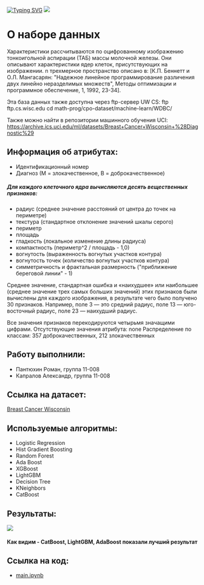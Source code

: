 [![Typing SVG](https://readme-typing-svg.demolab.com?font=Fira+Code&pause=1000&center=true&vCenter=true&width=435&lines=Breast+Cancer+Wisconsin+(Diagnostic))](https://git.io/typing-svg)
![](https://storage.googleapis.com/kaggle-datasets-images/180/384/3da2510581f9d3b902307ff8d06fe327/dataset-cover.jpg)

# О наборе данных
Характеристики рассчитываются по оцифрованному изображению тонкоигольной аспирации (ТАБ) массы молочной железы. Они описывают характеристики ядер клеток, присутствующих на изображении.
n трехмерное пространство описано в: [К.П. Беннетт и О.Л. Мангасарян: "Надежное линейное программирование различения двух линейно неразделимых множеств", Методы оптимизации и программное обеспечение, 1, 1992, 23-34].

Эта база данных также доступна через ftp-сервер UW CS:
ftp ftp.cs.wisc.edu
cd math-prog/cpo-dataset/machine-learn/WDBC/

Также можно найти в репозитории машинного обучения UCI: https://archive.ics.uci.edu/ml/datasets/Breast+Cancer+Wisconsin+%28Diagnostic%29

##  Информация об атрибутах:

- Идентификационный номер
- Диагноз (М = злокачественное, В = доброкачественное)


##### Для каждого клеточного ядра вычисляются десять вещественных признаков:

- радиус (среднее значение расстояний от центра до точек на периметре)
- текстура (стандартное отклонение значений шкалы серого)
- периметр
- площадь
- гладкость (локальное изменение длины радиуса)
- компактность (периметр^2 / площадь - 1,0)
- вогнутость (выраженность вогнутых участков контура)
- вогнутость точек (количество вогнутых участков контура)
- симметричность и фрактальная размерность ("приближение береговой линии" - 1)

Среднее значение, стандартная ошибка и «наихудшее» или наибольшее (среднее значение трех
самых больших значений) этих признаков были вычислены для каждого изображения,
в результате чего было получено 30 признаков. Например, поле 3 — это средний радиус, поле
13 — юго-восточный радиус, поле 23 — наихудший радиус.

Все значения признаков перекодируются четырьмя значащими цифрами.
Отсутствующие значения атрибута: none
Распределение по классам: 357 доброкачественных, 212 злокачественных

## Работу выполнили:
- Пантюхин Роман, группа 11-008
- Капралов Александр, группа 11-008

## Ссылка на датасет:
[Breast Cancer Wisconsin](https://www.kaggle.com/datasets/uciml/breast-cancer-wisconsin-data)

## Используемые алгоритмы:
- Logistic Regression
- Hist Gradient Boosting
- Random Forest
- Ada Boost
- XGBoost
- LightGBM
- Decision Tree
- KNeighbors
- СatBoost

## Результаты:
![](https://sun9-46.userapi.com/impg/4U3a6tpjXTV4tdX3k1jmMOa_wlQpvhy-004jIQ/0m6a2KI08T8.jpg?size=1027x575&quality=96&sign=8ac0246fc11e58c0d109526baa014f7d&type=album)
#### Как видим - CatBoost, LightGBM, AdaBoost показали лучший результат

## Ссылка на код:
- [main.ipynb](https://github.com/sanyonk/data-analysis-grade3/blob/main/main.ipynb)